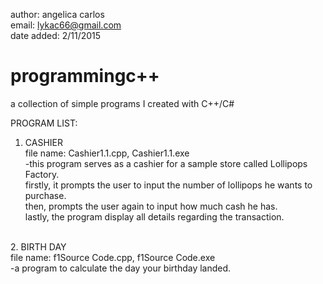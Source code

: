 author: angelica carlos<br/>
email: lykac66@gmail.com<br/>
date added: 2/11/2015<br/>

# programmingc++<br/>
a collection of simple programs I created with C++/C#<br/>

PROGRAM LIST:<br/>
1. CASHIER <br/>
  file name: Cashier1.1.cpp, Cashier1.1.exe <br/>
            -this program serves as a cashier for a sample store called Lollipops Factory.<br/>
            firstly, it prompts the user to input the number of lollipops he wants to purchase.<br/>
            then, prompts the user again to input how much cash he has.<br/>
            lastly, the program display all details regarding the transaction.<br/>
<br/>
2. BIRTH DAY<br/>
  file name: f1Source Code.cpp, f1Source Code.exe<br/>
            -a program to calculate the day your birthday landed.<br/>
